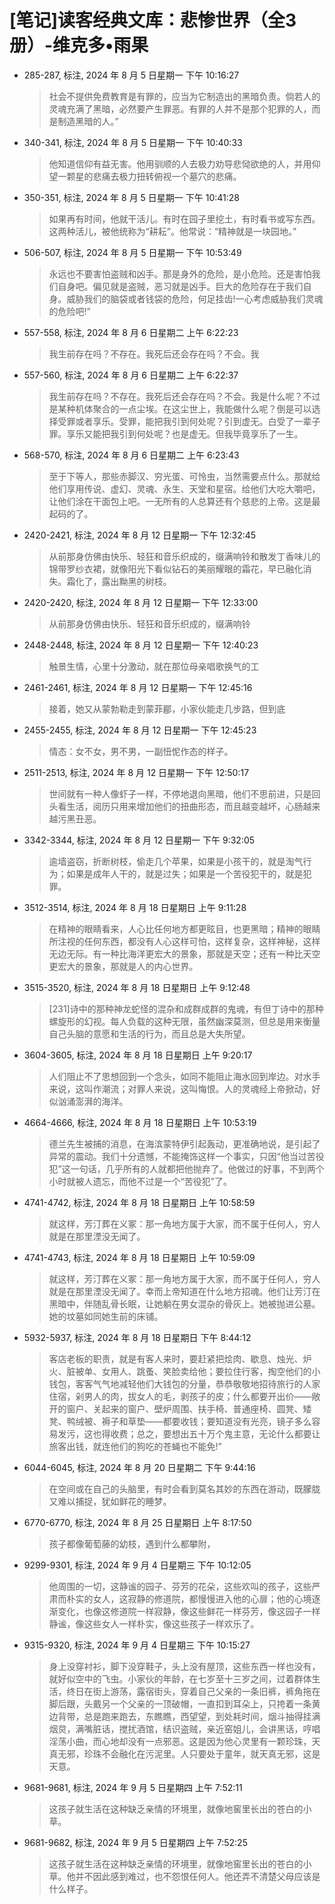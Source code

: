 # [笔记]读客经典文库：悲惨世界（全3册）-维克多•雨果


-   285-287, 标注, 2024 年 8 月 5 日星期一 下午 10:16:27

    > 社会不提供免费教育是有罪的，应当为它制造出的黑暗负责。倘若人的灵魂充满了黑暗，必然要产生罪恶。有罪的人并不是那个犯罪的人，而是制造黑暗的人。”

-   340-341, 标注, 2024 年 8 月 5 日星期一 下午 10:40:33

    > 他知道信仰有益无害。他用驯顺的人去极力劝导悲恸欲绝的人，并用仰望一颗星的悲痛去极力扭转俯视一个墓穴的悲痛。

-   350-351, 标注, 2024 年 8 月 5 日星期一 下午 10:41:28

    > 如果再有时间，他就干活儿。有时在园子里挖土，有时看书或写东西。这两种活儿，被他统称为“耕耘”。他常说：“精神就是一块园地。”

-   506-507, 标注, 2024 年 8 月 5 日星期一 下午 10:53:49

    > 永远也不要害怕盗贼和凶手。那是身外的危险，是小危险。还是害怕我们自身吧。偏见就是盗贼，恶习就是凶手。巨大的危险存在于我们自身。威胁我们的脑袋或者钱袋的危险，何足挂齿!一心考虑威胁我们灵魂的危险吧!”

-   557-558, 标注, 2024 年 8 月 6 日星期二 上午 6:22:23

    > 我生前存在吗？不存在。我死后还会存在吗？不会。我

-   557-560, 标注, 2024 年 8 月 6 日星期二 上午 6:22:37

    > 我生前存在吗？不存在。我死后还会存在吗？不会。我是什么呢？不过是某种机体聚合的一点尘埃。在这尘世上，我能做什么呢？倒是可以选择受罪或者享乐。受罪，能把我引到何处呢？引到虚无。白受了一辈子罪。享乐又能把我引到何处呢？也是虚无。但我毕竟享乐了一生。

-   568-570, 标注, 2024 年 8 月 6 日星期二 上午 6:23:43

    > 至于下等人，那些赤脚汉、穷光蛋、可怜虫，当然需要点什么。那就给他们享用传说、虚幻、灵魂、永生、天堂和星宿。给他们大吃大嚼吧，让他们涂在干面包上吧。一无所有的人总算还有个慈悲的上帝。这是最起码的了。

-   2420-2421, 标注, 2024 年 8 月 12 日星期一 下午 12:32:45

    > 从前那身仿佛由快乐、轻狂和音乐织成的，缀满响铃和散发丁香味儿的锦带罗纱衣裙，就像阳光下看似钻石的美丽耀眼的霜花，早已融化消失。霜化了，露出黝黑的树枝。

-   2420-2420, 标注, 2024 年 8 月 12 日星期一 下午 12:33:00

    > 从前那身仿佛由快乐、轻狂和音乐织成的，缀满响铃

-   2448-2448, 标注, 2024 年 8 月 12 日星期一 下午 12:40:23

    > 触景生情，心里十分激动，就在那位母亲唱歌换气的工

-   2461-2461, 标注, 2024 年 8 月 12 日星期一 下午 12:45:16

    > 接着，她又从蒙勃勒走到蒙菲郿，小家伙能走几步路，但到底

-   2455-2455, 标注, 2024 年 8 月 12 日星期一 下午 12:45:23

    > 情态：女不女，男不男，一副忸怩作态的样子。

-   2511-2513, 标注, 2024 年 8 月 12 日星期一 下午 12:50:17

    > 世间就有一种人像虾子一样，不停地退向黑暗，他们不思前进，只是回头看生活，阅历只用来增加他们的扭曲形态，而且越变越坏，心肠越来越污黑丑恶。

-   3342-3344, 标注, 2024 年 8 月 12 日星期一 下午 9:32:05

    > 逾墙盗窃，折断树枝，偷走几个苹果，如果是小孩干的，就是淘气行为；如果是成年人干的，就是过失；如果是一个苦役犯干的，就是犯罪。

-   3512-3514, 标注, 2024 年 8 月 18 日星期日 上午 9:11:28

    > 在精神的眼睛看来，人心比任何地方都更眩目，也更黑暗；精神的眼睛所注视的任何东西，都没有人心这样可怕，这样复杂，这样神秘，这样无边无际。有一种比海洋更宏大的景象，那就是天空；还有一种比天空更宏大的景象，那就是人的内心世界。

-   3515-3520, 标注, 2024 年 8 月 18 日星期日 上午 9:12:48

    > [231]诗中的那种神龙蛇怪的混杂和成群成群的鬼魂，有但丁诗中的那种螺旋形的幻视。每人负载的这种无限，虽然幽深莫测，但总是用来衡量自己头脑的意愿和生活的行为，而且总是大失所望。

-   3604-3605, 标注, 2024 年 8 月 18 日星期日 上午 9:20:17

    > 人们阻止不了思想回到一个念头，如同不能阻止海水回到岸边。对水手来说，这叫作潮流；对罪人来说，这叫悔恨。人的灵魂经上帝掀动，好似汹涌澎湃的海洋。

-   4664-4666, 标注, 2024 年 8 月 18 日星期日 上午 10:53:19

    > 德兰先生被捕的消息，在海滨蒙特伊引起轰动，更准确地说，是引起了异常的震动。我们十分遗憾，不能掩饰这样一个事实，只因“他当过苦役犯”这一句话，几乎所有的人就都把他抛弃了。他做过的好事，不到两个小时就被人遗忘，而他不过是一个“苦役犯”了。

-   4741-4742, 标注, 2024 年 8 月 18 日星期日 上午 10:58:59

    > 就这样，芳汀葬在义冢：那一角地方属于大家，而不属于任何人，穷人就是在那里湮没无闻了。

-   4741-4743, 标注, 2024 年 8 月 18 日星期日 上午 10:59:09

    > 就这样，芳汀葬在义冢：那一角地方属于大家，而不属于任何人，穷人就是在那里湮没无闻了。幸而上帝知道在什么地方招魂。他们让芳汀在黑暗中，伴随乱骨长眠，让她躺在男女混杂的骨灰上。她被抛进公墓。她的坟墓如同她生前的床铺。

-   5932-5937, 标注, 2024 年 8 月 18 日星期日 下午 8:44:12

    > 客店老板的职责，就是有客人来时，要赶紧把烩肉、歇息、烛光、炉火、脏被单、女用人、跳蚤、笑脸卖给他；要拉住行客，掏空他们的小钱包，客客气气地减轻他们大钱包的分量，恭恭敬敬地招待旅行的人家住宿，剁男人的肉，拔女人的毛，剥孩子的皮；什么都要开出价——敞开的窗户、关起来的窗户、壁炉周围、扶手椅、普通座椅、圆凳、矮凳、鸭绒被、褥子和草垫——都要收钱；要知道没有光亮，镜子多么容易发污，这也得收费；总之，要想出五十万个鬼主意，无论什么都要让旅客出钱，就连他们的狗吃的苍蝇也不能免!”

-   6044-6045, 标注, 2024 年 8 月 20 日星期二 下午 9:44:16

    > 在空间或在自己的头脑里，有时会看到莫名其妙的东西在游动，既朦胧又难以捕捉，犹如鲜花的睡梦。

-   6770-6770, 标注, 2024 年 8 月 25 日星期日 上午 8:17:50

    > 孩子都像葡萄藤的幼枝，遇到什么都攀附，

-   9299-9301, 标注, 2024 年 9 月 4 日星期三 下午 10:12:05

    > 他周围的一切，这静谧的园子、芬芳的花朵，这些欢叫的孩子，这些严肃而朴实的女人，这寂静的修道院，都慢慢进入他的心扉；他的心境逐渐变化，也像这修道院一样寂静，像这些鲜花一样芬芳，像这园子一样静谧，像这些女人一样朴实，像这些孩子一样欢乐了。

-   9315-9320, 标注, 2024 年 9 月 4 日星期三 下午 10:15:27

    > 身上没穿衬衫，脚下没穿鞋子，头上没有屋顶，这些东西一样也没有，就好似空中的飞虫。小家伙的年龄，在七岁至十三岁之间，过着群体生活，终日在街上游荡，露宿街头，穿着自己父亲的一条旧裤，裤角拖在脚后跟，头戴另一个父亲的一顶破帽，一直扣到耳朵上，只挎着一条黄边背带，总是跑来跑去，东瞧瞧，西望望，到处耗时间，烟斗抽得挂满烟炱，满嘴脏话，搅扰酒馆，结识盗贼，亲近窑姐儿，会讲黑话，哼唱淫荡小曲，而心地却没有一点邪恶。这是因为他心灵里有一颗珍珠，天真无邪，珍珠不会融化在污泥里。人只要处于童年，就天真无邪，这是天意。

-   9681-9681, 标注, 2024 年 9 月 5 日星期四 上午 7:52:11

    > 这孩子就生活在这种缺乏亲情的环境里，就像地窖里长出的苍白的小草。

-   9681-9682, 标注, 2024 年 9 月 5 日星期四 上午 7:52:25

    > 这孩子就生活在这种缺乏亲情的环境里，就像地窖里长出的苍白的小草。他并不因此感到难过，也不怨恨任何人。他还弄不清楚父母应该是什么样子。

